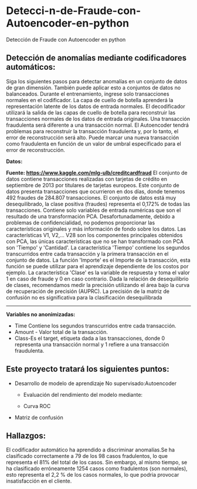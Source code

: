 # Detecci-n-de-Fraude-con-Autoencoder-en-python
Detección de Fraude con Autoencoder en python



## **Detección de anomalías mediante codificadores automáticos:**

Siga los siguientes pasos para detectar anomalías en un conjunto de datos de gran dimensión. También puede aplicar esto a conjuntos de datos no balanceados. Durante el entrenamiento, ingrese solo transacciones normales en el codificador. La capa de cuello de botella aprenderá la representación latente de los datos de entrada normales. El decodificador utilizará la salida de las capas de cuello de botella para reconstruir las transacciones normales de los datos de entrada originales. Una transacción fraudulenta será diferente a una transacción normal. El Autoencoder tendrá problemas para reconstruir la transacción fraudulenta y, por lo tanto, el error de reconstrucción será alto. Puede marcar una nueva transacción como fraudulenta en función de un valor de umbral especificado para el error de reconstrucción.

**Datos:**

**Fuente: https://www.kaggle.com/mlg-ulb/creditcardfraud**
El conjunto de datos contiene transacciones realizadas con tarjetas de crédito en septiembre de 2013 por titulares de tarjetas europeos. Este conjunto de datos presenta transacciones que ocurrieron en dos días, donde tenemos 492 fraudes de 284.807 transacciones. El conjunto de datos está muy desequilibrado, la clase positiva (fraudes) representa el 0,172% de todas las transacciones.
Contiene solo variables de entrada numéricas que son el resultado de una transformación PCA. Desafortunadamente, debido a problemas de confidencialidad, no podemos proporcionar las características originales y más información de fondo sobre los datos. Las características V1, V2,… V28 son los componentes principales obtenidos con PCA, las únicas características que no se han transformado con PCA son 'Tiempo' y 'Cantidad'. La característica 'Tiempo' contiene los segundos transcurridos entre cada transacción y la primera transacción en el conjunto de datos. La función 'Importe' es el Importe de la transacción, esta función se puede utilizar para el aprendizaje dependiente de los costos por ejemplo. La característica 'Clase' es la variable de respuesta y toma el valor 1 en caso de fraude y 0 en caso contrario.
Dada la relación de desequilibrio de clases, recomendamos medir la precisión utilizando el área bajo la curva de recuperación de precisión (AUPRC). La precisión de la matriz de confusión no es significativa para la clasificación desequilibrada
________________________________________
**Variables no anonimizadas:**


- Time Contiene los segundos transcurridos entre cada transacción.
- Amount - Valor total de la transacción.
- Class-Es el target, etiqueta dada a las transacciones, donde 0 representa una transacción normal y 1 refiere a una transacción fraudulenta.
 

## Este proyecto tratará los siguientes puntos:


- Desarrollo de modelo de aprendizaje No supervisado:Autoencoder


  - Evaluación del rendimiento del modelo mediante:


  - Curva ROC


- Matriz de confusión

 ## **Hallazgos:**

El codificador automático ha aprendido a discriminar anomalías.Se ha clasificado correctamente a 79 de los 98 casos fradulentos, lo que representa el 81% del total de los casos. Sin embargo, al mismo tiempo, se ha clasificado erróneamente 1254 casos como fradulentos (son normales), esto representa el 2,2 % de los casos normales, lo que podria provocar insatisfacción en el cliente.

